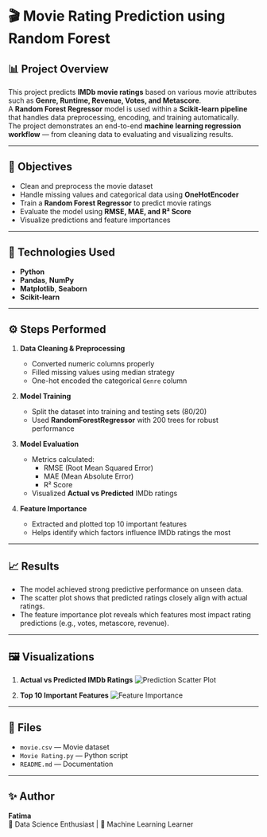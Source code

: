# 🎬 Movie Rating Prediction using Random Forest

## 📊 Project Overview
This project predicts **IMDb movie ratings** based on various movie attributes such as **Genre, Runtime, Revenue, Votes, and Metascore**.  
A **Random Forest Regressor** model is used within a **Scikit-learn pipeline** that handles data preprocessing, encoding, and training automatically.  
The project demonstrates an end-to-end **machine learning regression workflow** — from cleaning data to evaluating and visualizing results.

---

## 🧠 Objectives
- Clean and preprocess the movie dataset  
- Handle missing values and categorical data using **OneHotEncoder**  
- Train a **Random Forest Regressor** to predict movie ratings  
- Evaluate the model using **RMSE, MAE, and R² Score**  
- Visualize predictions and feature importances  

---

## 🧰 Technologies Used
- **Python**
- **Pandas**, **NumPy**
- **Matplotlib**, **Seaborn**
- **Scikit-learn**

---

## ⚙️ Steps Performed
1. **Data Cleaning & Preprocessing**
   - Converted numeric columns properly
   - Filled missing values using median strategy
   - One-hot encoded the categorical `Genre` column  

2. **Model Training**
   - Split the dataset into training and testing sets (80/20)
   - Used **RandomForestRegressor** with 200 trees for robust performance  

3. **Model Evaluation**
   - Metrics calculated:  
     - RMSE (Root Mean Squared Error)  
     - MAE (Mean Absolute Error)  
     - R² Score  
   - Visualized **Actual vs Predicted** IMDb ratings  

4. **Feature Importance**
   - Extracted and plotted top 10 important features  
   - Helps identify which factors influence IMDb ratings the most  

---

## 📈 Results
- The model achieved strong predictive performance on unseen data.  
- The scatter plot shows that predicted ratings closely align with actual ratings.  
- The feature importance plot reveals which features most impact rating predictions (e.g., votes, metascore, revenue).  

---

## 🖼️ Visualizations
1. **Actual vs Predicted IMDb Ratings**
   ![Prediction Scatter Plot](example_scatter.png)

2. **Top 10 Important Features**
   ![Feature Importance](example_importance.png)

---

## 📁 Files
- `movie.csv` — Movie dataset  
- `Movie Rating.py` — Python script  
- `README.md` — Documentation  

---

## ✨ Author
**Fatima**  
📧 Data Science Enthusiast | 🎥 Machine Learning Learner  

